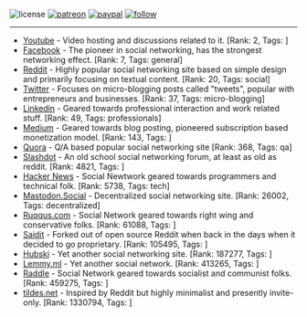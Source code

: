 ![license](https://img.shields.io/github/license/prahladyeri/siterank-stats.svg)
[![patreon](https://img.shields.io/badge/Patreon-brown.svg?logo=patreon)](https://www.patreon.com/prahladyeri)
[![paypal](https://img.shields.io/badge/PayPal-blue.svg?logo=paypal)](https://www.paypal.com/cgi-bin/webscr?cmd=_s-xclick&hosted_button_id=JM8FUXNFUK6EU)
[![follow](https://img.shields.io/twitter/follow/prahladyeri.svg?style=social)](https://twitter.com/prahladyeri)

---
- [Youtube](https://www.youtube.com/) - Video hosting and discussions related to it. [Rank: 2, Tags: ]
- [Facebook](https://www.facebook.com/) - The pioneer in social networking, has the strongest networking effect. [Rank: 7, Tags: general]
- [Reddit](https://www.reddit.com) - Highly popular social networking site based on simple design and primarily focusing on textual content. [Rank: 20, Tags: social]
- [Twitter](https://twitter.com/) - Focuses on micro-blogging posts called "tweets", popular with entrepreneurs and businesses. [Rank: 37, Tags: micro-blogging]
- [Linkedin](https://www.linkedin.com/) - Geared towards professional interaction and work related stuff. [Rank: 49, Tags: professionals]
- [Medium](https://medium.com/) - Geared towards blog posting, pioneered subscription based monetization model. [Rank: 143, Tags: ]
- [Quora](https://www.quora.com/) - Q/A based popular social networking site [Rank: 368, Tags: qa]
- [Slashdot](https://slashdot.org/) - An old school social networking forum, at least as old as reddit. [Rank: 4821, Tags: ]
- [Hacker News](https://news.ycombinator.com) - Social Newtwork geared towards programmers and technical folk. [Rank: 5738, Tags: tech]
- [Mastodon.Social](https://mastodon.social/) - Decentralized social networking site. [Rank: 26002, Tags: decentralized]
- [Ruqqus.com](https://ruqqus.com/) - Social Network geared towards right wing and conservative folks. [Rank: 61088, Tags: ]
- [Saidit](https://saidit.net/) - Forked out of open source Reddit when back in the days when it decided to go proprietary. [Rank: 105495, Tags: ]
- [Hubski](https://hubski.com/) - Yet another social networking site. [Rank: 187277, Tags: ]
- [Lemmy.ml](https://lemmy.ml/) - Yet another social network. [Rank: 413265, Tags: ]
- [Raddle](https://raddle.me/) - Social Network geared towards socialist and communist folks. [Rank: 459275, Tags: ]
- [tildes.net](https://tildes.net/) - Inspired by Reddit but highly minimalist and presently invite-only. [Rank: 1330794, Tags: ]


